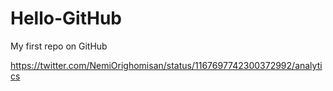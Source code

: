 # Hello-GitHub
My first repo on GitHub

https://twitter.com/NemiOrighomisan/status/1167697742300372992/analytics
